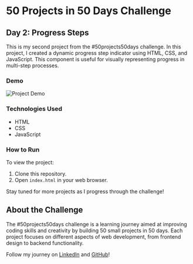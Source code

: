 # 50 Projects in 50 Days Challenge

## Day 2: Progress Steps

This is my second project from the #50projects50days challenge. In this project, I created a dynamic progress step indicator using HTML, CSS, and JavaScript. This component is useful for visually representing progress in multi-step processes.

### Demo

![Project Demo](https://matboua.github.io/Project2_50Projects/challenge2/)

### Technologies Used

- HTML
- CSS
- JavaScript

### How to Run

To view the project:
1. Clone this repository.
2. Open `index.html` in your web browser.

Stay tuned for more projects as I progress through the challenge!

## About the Challenge

The #50projects50days challenge is a learning journey aimed at improving coding skills and creativity by building 50 small projects in 50 days. Each project focuses on different aspects of web development, from frontend design to backend functionality.

Follow my journey on [LinkedIn](https://www.linkedin.com/in/matboua/) and [GitHub](https://github.com/Matboua)!
